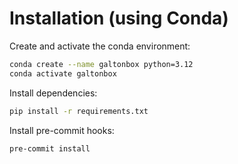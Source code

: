 # Installation (using Conda)

Create and activate the conda environment:
```bash
conda create --name galtonbox python=3.12
conda activate galtonbox
```

Install dependencies:
```bash
pip install -r requirements.txt
```

Install pre-commit hooks:
```bash
pre-commit install
```